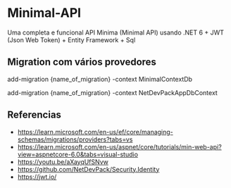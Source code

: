 # Minimal-API

Uma completa e funcional API Minima (Minimal API) usando .NET 6 + JWT (Json Web Token) + Entity Framework + Sql

## Migration com vários provedores

add-migration {name_of_migration} -context MinimalContextDb

add-migration {name_of_migration} -context NetDevPackAppDbContext

## Referencias
- https://learn.microsoft.com/en-us/ef/core/managing-schemas/migrations/providers?tabs=vs
- https://learn.microsoft.com/en-us/aspnet/core/tutorials/min-web-api?view=aspnetcore-6.0&tabs=visual-studio
- https://youtu.be/aXayqUfSNvw
- https://github.com/NetDevPack/Security.Identity
- https://jwt.io/
